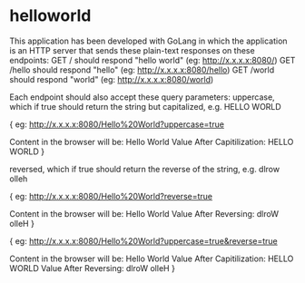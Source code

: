 # helloworld

This application has been developed with GoLang in which the application is an HTTP server that sends these plain-text responses on these endpoints:
GET / should respond "hello world"       (eg: http://x.x.x.x:8080/)
GET /hello should respond "hello"          (eg: http://x.x.x.x:8080/hello)
GET /world should respond "world"       (eg: http://x.x.x.x:8080/world)
 
Each endpoint should also accept these query parameters:
uppercase, which if true should return the string but capitalized, e.g. HELLO WORLD

{
eg:  http://x.x.x.x:8080/Hello%20World?uppercase=true

Content in the browser will be: 
Hello World Value After Capitilization: HELLO WORLD
}

reversed, which if true should return the reverse of the string, e.g. dlrow olleh

{
eg: http://x.x.x.x:8080/Hello%20World?reverse=true

Content in the browser will be: 
Hello World Value After Reversing: dlroW olleH 
}

{
eg:  http://x.x.x.x:8080/Hello%20World?uppercase=true&reverse=true

Content in the browser will be: 
Hello World Value After Capitilization: HELLO WORLD Value After Reversing: dlroW olleH 
}
